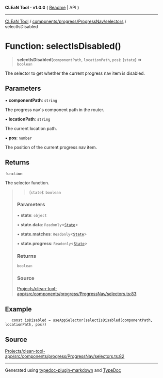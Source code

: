 **CLEaN Tool - v1.0.0** ( [Readme](../../../../../README.md) \| API )

***

[CLEaN Tool](../../../../../modules.md) / [components/progress/ProgressNav/selectors](../README.md) / selectIsDisabled

# Function: selectIsDisabled()

> **selectIsDisabled**(`componentPath`, `locationPath`, `pos`): (`state`) => `boolean`

The selector to get whether the current progress nav item is disabled.

## Parameters

▪ **componentPath**: `string`

The progress nav's component path in the router.

▪ **locationPath**: `string`

The current location path.

▪ **pos**: `number`

The position of the current progress nav item.

## Returns

`function`

The selector function.

> > (`state`): `boolean`
>
> ### Parameters
>
> ▪ **state**: `object`
>
> ▪ **state.data**: `Readonly`\<[`State`](../../../../../reducers/data/interfaces/State.md)\>
>
> ▪ **state.matches**: `Readonly`\<[`State`](../../../../../selectors/progress/private/interfaces/State.md)\>
>
> ▪ **state.progress**: `Readonly`\<[`State`](../../../../../selectors/progress/private/interfaces/State.md)\>
>
> ### Returns
>
> `boolean`
>
> ### Source
>
> [Projects/clean-tool-app/src/components/progress/ProgressNav/selectors.ts:83](https://github.com/yuckyh/clean-tool-app/)
>

## Example

```tsx
   const isDisabled = useAppSelector(selectIsDisabled(componentPath, locationPath, pos))
```

## Source

[Projects/clean-tool-app/src/components/progress/ProgressNav/selectors.ts:82](https://github.com/yuckyh/clean-tool-app/)

***

Generated using [typedoc-plugin-markdown](https://www.npmjs.com/package/typedoc-plugin-markdown) and [TypeDoc](https://typedoc.org/)
